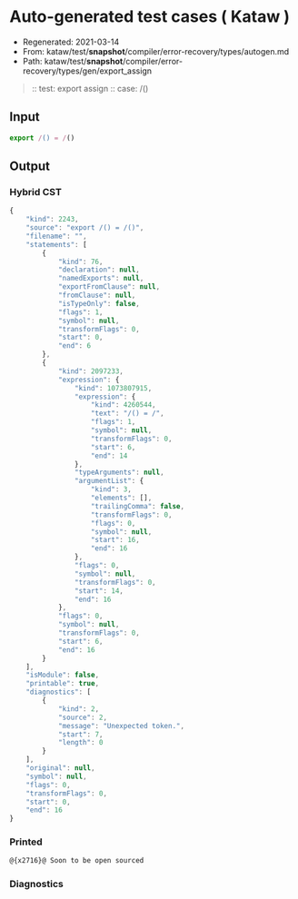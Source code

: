# Auto-generated test cases ( Kataw )
- Regenerated: 2021-03-14
- From: kataw/test/__snapshot__/compiler/error-recovery/types/autogen.md
- Path: kataw/test/__snapshot__/compiler/error-recovery/types/gen/export_assign
> :: test: export assign
> :: case: /()
## Input

`````js
export /() = /()
`````

## Output

### Hybrid CST

```javascript
{
    "kind": 2243,
    "source": "export /() = /()",
    "filename": "",
    "statements": [
        {
            "kind": 76,
            "declaration": null,
            "namedExports": null,
            "exportFromClause": null,
            "fromClause": null,
            "isTypeOnly": false,
            "flags": 1,
            "symbol": null,
            "transformFlags": 0,
            "start": 0,
            "end": 6
        },
        {
            "kind": 2097233,
            "expression": {
                "kind": 1073807915,
                "expression": {
                    "kind": 4260544,
                    "text": "/() = /",
                    "flags": 1,
                    "symbol": null,
                    "transformFlags": 0,
                    "start": 6,
                    "end": 14
                },
                "typeArguments": null,
                "argumentList": {
                    "kind": 3,
                    "elements": [],
                    "trailingComma": false,
                    "transformFlags": 0,
                    "flags": 0,
                    "symbol": null,
                    "start": 16,
                    "end": 16
                },
                "flags": 0,
                "symbol": null,
                "transformFlags": 0,
                "start": 14,
                "end": 16
            },
            "flags": 0,
            "symbol": null,
            "transformFlags": 0,
            "start": 6,
            "end": 16
        }
    ],
    "isModule": false,
    "printable": true,
    "diagnostics": [
        {
            "kind": 2,
            "source": 2,
            "message": "Unexpected token.",
            "start": 7,
            "length": 0
        }
    ],
    "original": null,
    "symbol": null,
    "flags": 0,
    "transformFlags": 0,
    "start": 0,
    "end": 16
}
```

### Printed

```javascript
@{x2716}@ Soon to be open sourced
```

### Diagnostics

```javascript

```

